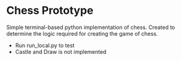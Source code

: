 # Chess Prototype

Simple terminal-based python implementation of chess. Created to determine the logic required for creating the game of chess.

- Run run_local.py to test
- Castle and Draw is not implemented
